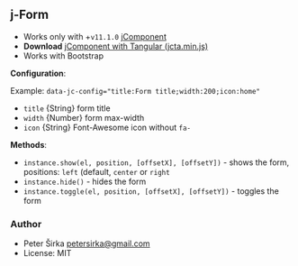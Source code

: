 ## j-Form

- Works only with +`v11.1.0` [jComponent](http://jcomponent.org)
- __Download__ [jComponent with Tangular (jcta.min.js)](https://github.com/petersirka/jComponent)
- Works with Bootstrap

__Configuration__:

Example: `data-jc-config="title:Form title;width:200;icon:home"`

- `title` {String} form title
- `width` {Number} form max-width
- `icon` {String} Font-Awesome icon without `fa-`

__Methods__:

- `instance.show(el, position, [offsetX], [offsetY])` - shows the form, positions: `left` (default, `center` or `right`
- `instance.hide()` - hides the form
- `instance.toggle(el, position, [offsetX], [offsetY])` - toggles the form

### Author

- Peter Širka <petersirka@gmail.com>
- License: MIT